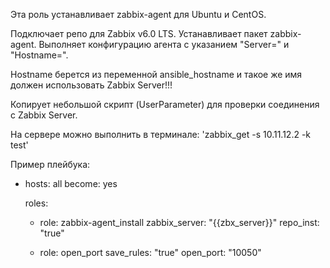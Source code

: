 Эта роль устанавливает zabbix-agent для Ubuntu и CentOS.

Подключает репо для Zabbix v6.0 LTS.
Устанавливает пакет zabbix-agent.
Выполняет конфигурацию агента с указанием "Server=" и "Hostname=".

Hostname берется из переменной ansible_hostname и такое же имя должен
использовать Zabbix Server!!!

Копирует небольшой скрипт (UserParameter) для проверки соединения с Zabbix Server.

На сервере можно выполнить в терминале:
'zabbix_get -s 10.11.12.2 -k test'

Пример плейбука:

- hosts: all
  become: yes

  roles:
    - role: zabbix-agent_install
      zabbix_server: "{{zbx_server}}"
      repo_inst: "true"

    - role: open_port
      save_rules: "true"
      open_port: "10050"

